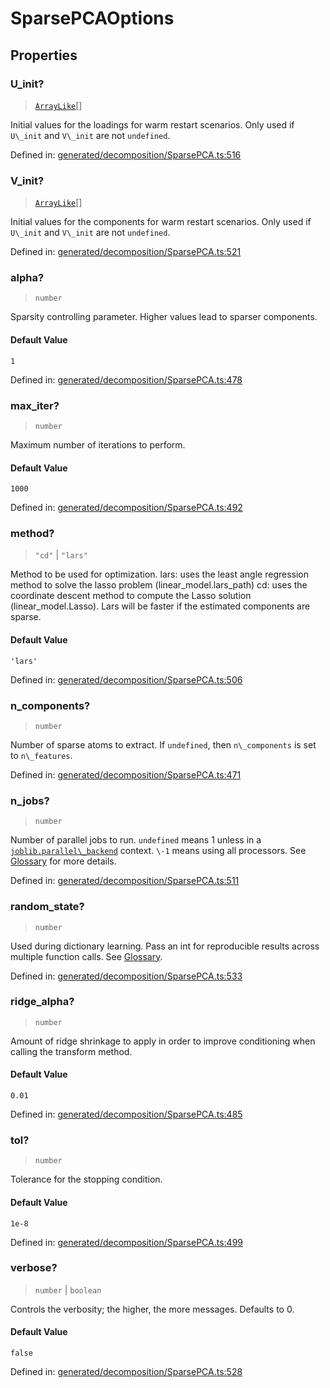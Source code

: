 # SparsePCAOptions

## Properties

### U\_init?

> [`ArrayLike`](../types/ArrayLike.md)[]

Initial values for the loadings for warm restart scenarios. Only used if `U\_init` and `V\_init` are not `undefined`.

Defined in:  [generated/decomposition/SparsePCA.ts:516](https://github.com/transitive-bullshit/scikit-learn-ts/blob/b59c1ff/packages/sklearn/src/generated/decomposition/SparsePCA.ts#L516)

### V\_init?

> [`ArrayLike`](../types/ArrayLike.md)[]

Initial values for the components for warm restart scenarios. Only used if `U\_init` and `V\_init` are not `undefined`.

Defined in:  [generated/decomposition/SparsePCA.ts:521](https://github.com/transitive-bullshit/scikit-learn-ts/blob/b59c1ff/packages/sklearn/src/generated/decomposition/SparsePCA.ts#L521)

### alpha?

> `number`

Sparsity controlling parameter. Higher values lead to sparser components.

#### Default Value

`1`

Defined in:  [generated/decomposition/SparsePCA.ts:478](https://github.com/transitive-bullshit/scikit-learn-ts/blob/b59c1ff/packages/sklearn/src/generated/decomposition/SparsePCA.ts#L478)

### max\_iter?

> `number`

Maximum number of iterations to perform.

#### Default Value

`1000`

Defined in:  [generated/decomposition/SparsePCA.ts:492](https://github.com/transitive-bullshit/scikit-learn-ts/blob/b59c1ff/packages/sklearn/src/generated/decomposition/SparsePCA.ts#L492)

### method?

> `"cd"` \| `"lars"`

Method to be used for optimization. lars: uses the least angle regression method to solve the lasso problem (linear\_model.lars\_path) cd: uses the coordinate descent method to compute the Lasso solution (linear\_model.Lasso). Lars will be faster if the estimated components are sparse.

#### Default Value

`'lars'`

Defined in:  [generated/decomposition/SparsePCA.ts:506](https://github.com/transitive-bullshit/scikit-learn-ts/blob/b59c1ff/packages/sklearn/src/generated/decomposition/SparsePCA.ts#L506)

### n\_components?

> `number`

Number of sparse atoms to extract. If `undefined`, then `n\_components` is set to `n\_features`.

Defined in:  [generated/decomposition/SparsePCA.ts:471](https://github.com/transitive-bullshit/scikit-learn-ts/blob/b59c1ff/packages/sklearn/src/generated/decomposition/SparsePCA.ts#L471)

### n\_jobs?

> `number`

Number of parallel jobs to run. `undefined` means 1 unless in a [`joblib.parallel\_backend`](https://joblib.readthedocs.io/en/latest/parallel.html#joblib.parallel_backend "(in joblib v1.3.0.dev0)") context. `\-1` means using all processors. See [Glossary](../../glossary.html#term-n_jobs) for more details.

Defined in:  [generated/decomposition/SparsePCA.ts:511](https://github.com/transitive-bullshit/scikit-learn-ts/blob/b59c1ff/packages/sklearn/src/generated/decomposition/SparsePCA.ts#L511)

### random\_state?

> `number`

Used during dictionary learning. Pass an int for reproducible results across multiple function calls. See [Glossary](../../glossary.html#term-random_state).

Defined in:  [generated/decomposition/SparsePCA.ts:533](https://github.com/transitive-bullshit/scikit-learn-ts/blob/b59c1ff/packages/sklearn/src/generated/decomposition/SparsePCA.ts#L533)

### ridge\_alpha?

> `number`

Amount of ridge shrinkage to apply in order to improve conditioning when calling the transform method.

#### Default Value

`0.01`

Defined in:  [generated/decomposition/SparsePCA.ts:485](https://github.com/transitive-bullshit/scikit-learn-ts/blob/b59c1ff/packages/sklearn/src/generated/decomposition/SparsePCA.ts#L485)

### tol?

> `number`

Tolerance for the stopping condition.

#### Default Value

`1e-8`

Defined in:  [generated/decomposition/SparsePCA.ts:499](https://github.com/transitive-bullshit/scikit-learn-ts/blob/b59c1ff/packages/sklearn/src/generated/decomposition/SparsePCA.ts#L499)

### verbose?

> `number` \| `boolean`

Controls the verbosity; the higher, the more messages. Defaults to 0.

#### Default Value

`false`

Defined in:  [generated/decomposition/SparsePCA.ts:528](https://github.com/transitive-bullshit/scikit-learn-ts/blob/b59c1ff/packages/sklearn/src/generated/decomposition/SparsePCA.ts#L528)
